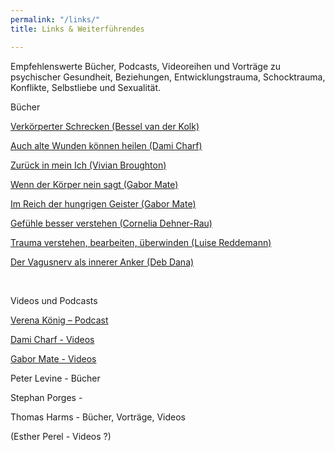 ```yaml
---
permalink: "/links/"
title: Links & Weiterführendes

---
```

Empfehlenswerte Bücher, Podcasts, Videoreihen und Vorträge zu psychischer Gesundheit,  Beziehungen, Entwicklungstrauma, Schocktrauma, Konflikte, Selbstliebe und Sexualität.

Bücher

[Verkörperter Schrecken (Bessel van der Kolk)](https://www.amazon.de/Verk%C3%B6rperter-Schrecken-Traumaspuren-Gehirn-K%C3%B6rper/dp/3944476131)

[Auch alte Wunden können heilen (Dami Charf)](https://www.amazon.de/Auch-alte-Wunden-k%C3%B6nnen-heilen-ebook/dp/B077C3WLBJ/ref=sr_1_1?__mk_de_DE=%C3%85M%C3%85%C5%BD%C3%95%C3%91&crid=2SOCU5QZ8HYP&keywords=dami+charf&qid=1669664572&s=digital-text&sprefix=dami+charf%2Cdigital-text%2C93&sr=1-1)

[Zurück in mein Ich (Vivian Broughton)](https://www.amazon.de/Zur%C3%BCck-mein-Ich-Handbuch-Traumaheilung/dp/3466346339/ref=sr_1_1?__mk_de_DE=%C3%85M%C3%85%C5%BD%C3%95%C3%91&crid=1A7GGEUJQASE7&keywords=zur%C3%BCck+in+mein+ich&qid=1669664274&s=books&sprefix=zur%C3%BCck+in+mein+ich%2Cstripbooks%2C82&sr=1-1)

[Wenn der Körper nein sagt (Gabor Mate)](https://www.amazon.de/Wenn-K%C3%B6rper-nein-sagt-Internationaler/dp/3962571744/ref=sr_1_10?__mk_de_DE=%C3%85M%C3%85%C5%BD%C3%95%C3%91&crid=XTSSE2EE9B09&keywords=gabor+mate&qid=1669664338&s=books&sprefix=gabor+mate%2Cstripbooks%2C88&sr=1-10)

[Im Reich der hungrigen Geister (Gabor Mate)](https://www.amazon.de/gp/product/B095J2NPP8/ref=dbs_a_def_rwt_bibl_vppi_i2)

[Gefühle besser verstehen (Cornelia Dehner-Rau)](https://www.amazon.de/Gef%C3%BChle-besser-verstehen-entstehen-st%C3%A4rken/dp/3442177820/ref=sr_1_10?__mk_de_DE=%C3%85M%C3%85%C5%BD%C3%95%C3%91&crid=3P1ELJ8RULBPU&keywords=Luise+Reddemann&qid=1669665587&s=books&sprefix=luise+reddemann%2Cstripbooks%2C97&sr=1-10)

[Trauma verstehen, bearbeiten, überwinden (Luise Reddemann)](https://www.amazon.de/Trauma-verstehen-bearbeiten-%C3%BCberwinden-%C3%9Cbungsbuch/dp/3432111045/ref=sr_1_1?__mk_de_DE=%C3%85M%C3%85%C5%BD%C3%95%C3%91&crid=3P1ELJ8RULBPU&keywords=Luise+Reddemann&qid=1669665462&s=books&sprefix=luise+reddemann%2Cstripbooks%2C97&sr=1-1)

[Der Vagusnerv als innerer Anker (Deb Dana)](https://www.amazon.de/Vagus-Nerv-als-innerer-Anker-Selbstheilungskr%C3%A4fte/dp/3466347866/ref=sr_1_2?qid=1669666201&refinements=p_27%3ADeb+Dana&s=books&sr=1-2&text=Deb+Dana)

<br>

Videos und Podcasts

[Verena König – Podcast](https://verenakoenig.de/blog-und-podcast)

[Dami Charf - Videos](https://www.youtube.com/c/DamiCharf/videos)

[Gabor Mate - Videos](https://www.youtube.com/watch?v=UI6C3ahHpnc)

Peter Levine - Bücher

Stephan Porges -

Thomas Harms - Bücher, Vorträge, Videos

(Esther Perel - Videos ?)